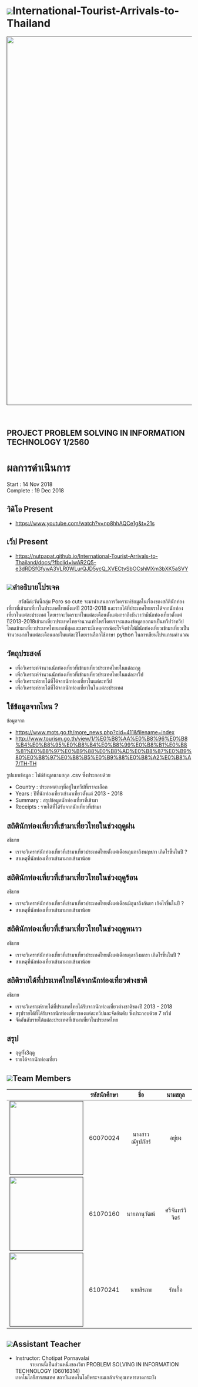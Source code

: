 # ![](/img/tr3.png)International-Tourist-Arrivals-to-Thailand
<a href=""><img src="img/travel.PNG" width="1000px"></a><br>
 <br>&nbsp;&nbsp;&nbsp;&nbsp;&nbsp;&nbsp;&nbsp;&nbsp;&nbsp;&nbsp;&nbsp;&nbsp;&nbsp;&nbsp;&nbsp;&nbsp;&nbsp;&nbsp;&nbsp;&nbsp;&nbsp;&nbsp;&nbsp;&nbsp;&nbsp;&nbsp;&nbsp;&nbsp;&nbsp;&nbsp;&nbsp;&nbsp;&nbsp;&nbsp;&nbsp;&nbsp;&nbsp;&nbsp;&nbsp;&nbsp;<h2>PROJECT PROBLEM SOLVING IN INFORMATION TECHNOLOGY 1/2560</h2>
# ผลการดำเนินการ 
Start : 14 Nov 2018<br>
Complete : 19 Dec 2018
## วิดิโอ Present
- https://www.youtube.com/watch?v=np8hhAQCe1g&t=21s
## เว็ป Present
- https://nutpapat.github.io/International-Tourist-Arrivals-to-Thailand/docs/?fbclid=IwAR2Q5-e3dRDSfGfywA3VLR0WLurQJD5ycQ_XVECtvSbOCshMXm3bXK5aSVY <br>


## ![](/img/house.png)คำอธิบายโปรเจค
&nbsp;&nbsp;&nbsp;&nbsp;&nbsp;&nbsp;&nbsp;&nbsp;สวัสดีค่ะวันนี้กลุ่ม Poro so cute จะมานำเสนอการวิเคราะห์ข้อมูลในเรื่องของสถิตินักท่องเที่ยวที่เข้ามาเที่ยวในประเทศไทยตั้งแต่ปี 2013-2018 และรายได้ที่ประเทศไทยเราได้จากนักท่องเที่ยวในแต่ละประเทศ โดยเราจะวิเคราะห์ในแต่ละเดือนตั้งแต่มกราถึงธันวาว่ามีนักท่องเที่ยวตั้งแต่ปี2013-2018เข้ามาเที่ยวประเทศไทยจำนวนเท่าไหร่โดยเราจะแสดงข้อมูลออกมาเป็นทวีปว่าทวีปไหนเข้ามาเที่ยวประเทศไทยมากที่สุดและเพราะมีเหตุการณ์อะไรจึงทำให้มีนักท่องเที่ยวเข้ามาเที่ยวเป็นจำนวนมากในแต่ละเดือนและในแต่ละปีโดยเราเลือกใช้ภาษา python ในการเขียนโปรแกรมคำนวณ

## วัตถุประสงค์
- เพื่อวิเคราะห์จำนวนนักท่องเที่ยวที่เข้ามาเที่ยวประเทศไทยในแต่ละฤดู
- เพื่อวิเคราะห์จำนวนนักท่องเที่ยวที่เข้ามาเที่ยวประเทศไทยในแต่ละทวีป
- เพื่อวิเคราะห์รายได้ที่ได้จากนักท่องเที่ยวในแต่ละทวีป
- เพื่อวิเคราะห์รายได้ที่ได้จากนักท่องเที่ยวในในแต่ละประเทศ

## ใช้ข้อมูลจากไหน ?
ข้อมูลจาก
- https://www.mots.go.th/more_news.php?cid=411&filename=index
- http://www.tourism.go.th/view/1/%E0%B8%AA%E0%B8%96%E0%B8%B4%E0%B8%95%E0%B8%B4%E0%B8%99%E0%B8%B1%E0%B8%81%E0%B8%97%E0%B9%88%E0%B8%AD%E0%B8%87%E0%B9%80%E0%B8%97%E0%B8%B5%E0%B9%88%E0%B8%A2%E0%B8%A7/TH-TH

รูปแบบข้อมูล : ไฟล์ข้อมูลนามสกุล .csv ซึ่งประกอบด้วย
- Country : ประเทศต่างๆที่อยู่ในทวีปที่เราจะเลือก
- Years : ปีที่นักท่องเที่ยวเข้ามาเที่ยวตั้งแต่ 2013 - 2018
- Summary : สรุปข้อมูลนักท่องเที่ยวที่เข้ามา
- Receipts : รายได้ที่ได้รับจากนักเที่ยวที่เข้ามา

## สถิตินักท่องเที่ยวที่เข้ามาเที่ยวไทยในช่วงฤดูฝน
อธิบาย
- เราจะวิเคราห์นักท่องเที่ยวที่เข้ามาเที่ยวประเทศไทยตั้งแต่เดือนกุมภาถึงพฤษภา
เกิดไรขึ้นในปี ?
- สาเหตุที่นักท่องเที่ยวเข้ามามากเข้ามาน้อย

## สถิตินักท่องเที่ยวที่เข้ามาเที่ยวไทยในช่วงฤดูร้อน
อธิบาย
- เราจะวิเคราห์นักท่องเที่ยวที่เข้ามาเที่ยวประเทศไทยตั้งแต่เดือนมิถุนาถึงกันยา
เกิดไรขึ้นในปี ?
- สาเหตุที่นักท่องเที่ยวเข้ามามากเข้ามาน้อย

## สถิตินักท่องเที่ยวที่เข้ามาเที่ยวไทยในช่วงฤดูหนาว
อธิบาย
- เราจะวิเคราห์นักท่องเที่ยวที่เข้ามาเที่ยวประเทศไทยตั้งแต่เดือนตุลาถึงมกรา
เกิดไรขึ้นในปี ?
- สาเหตุที่นักท่องเที่ยวเข้ามามากเข้ามาน้อย

## สถิติรายได้ที่ประเทศไทยได้จากนักท่องเที่ยวต่างชาติ
อธิบาย
- เราจะวิเคราะห์รายได้ที่ประเทศไทยได้รับจากนักท่องเที่ยวต่างชาติของปี 2013 - 2018
- สรุปรายได้ที่ได้รับจากนักท่องเที่ยวของแต่ละทวีปและจัดอันดับ ซึ่งประกอบด้วย 7 ทวีป
- จัดอันดับรายได้แต่ละประเทศที่เข้ามาเที่ยวในประเทศไทย

## สรุป
- ฤดูทั้ง3ฤดู
- รายได้จากนักท่องเที่ยว

## ![](/img/collaboration.png)Team Members
| | รหัสนักศึกษา        | ชื่อ | นามสกุล |
|:-:| :-------------: |:----------:|:--------:|
| <a href=""><img src="img/group3.jpg" width="200px"></a> | 60070024    | นางสาวณัฐปภัสร์ | อยู่ยง |
| <a href=""><img src="img/group1.jpg" width="200px"></a> | 61070160    | นายภานุวัฒน์ | ศรีจันทร์วิจิตร์ |
| <a href=""><img src="img/group2.jpg" width="200px"></a> | 61070241    | นายสิรภพ | รักเกื้อ |

## ![](/img/administrator.png)Assistant Teacher
- Instructor: Chotipat Pornavalai
<br>&nbsp;&nbsp;&nbsp;&nbsp;&nbsp;&nbsp;&nbsp;&nbsp;&nbsp;&nbsp;รายงานนี้เป็นส่วนหนึ่งของวิชา PROBLEM SOLVING IN INFORMATION TECHNOLOGY (06016314)
<br>เทคโนโลยีสารสนเทศ สถาบันเทคโนโลยีพระจอมเกล้าเจ้าคุณทหารลาดกระบัง
